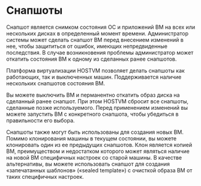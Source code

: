 # Снапшоты

Снапшот является снимком состояния ОС и приложений ВМ на всех или нескольких дисках в определенный момент времени. Администратор системы может сделать снапшот ВМ перед внесением изменений в нее, чтобы защититься от ошибок, имеющих непредвиденные последствия. В случае возникновения проблемы администратор может откатить состояния ВМ к одному из сделанных ранее снапшотов.

Платформа виртуализации HOSTVM позволяет делать снапшоты как работающих, так и выключенных машин. Поддерживается наличие нескольких снапшотов состояния ВМ.

Вы можете выключить ВМ и перманентно откатить образ диска на сделанный ранее снапшот. При этом HOSTVM сбросит все снапшоты, сделанные позже используемого. Перед применением изменений вы можете запустить ВМ с конкретного снапшота, чтобы убедиться в правильности его выбора.

Снапшоты также могут быть использованы для создания новых ВМ. Помимо клонирования машины в текущем состоянии, вы можете клонировать один из ее предыдущих снапшотов. Клон является копией ВМ, преимуществом и недостатком которого может являться наличие на новой ВМ специфичных настроек со старой машины. В качестве альтернативы, вы можете использовать снапшот для создания «запечатанных шаблонов» («sealed template») с очисткой образа ВМ от таких специфичных настроек.
